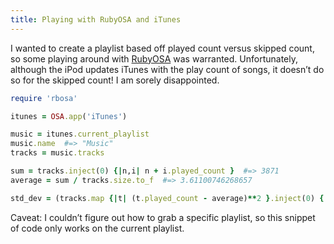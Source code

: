 ```yaml
---
title: Playing with RubyOSA and iTunes
---
```

I wanted to create a playlist based off played count versus skipped count, so some playing around with [RubyOSA](http://rubyosa.rubyforge.org/) was warranted. Unfortunately, although the iPod updates iTunes with the play count of songs, it doesn’t do so for the skipped count! I am sorely disappointed.

``` ruby
require 'rbosa'

itunes = OSA.app('iTunes')

music = itunes.current_playlist
music.name  #=> "Music"
tracks = music.tracks

sum = tracks.inject(0) {|n,i| n + i.played_count }  #=> 3871
average = sum / tracks.size.to_f  #=> 3.61100746268657

std_dev = (tracks.map {|t| (t.played_count - average)**2 }.inject(0) {|n,i| n + i } / tracks.size.to_f)**0.5  #=> 5.63593796507849
```

Caveat: I couldn’t figure out how to grab a specific playlist, so this snippet of code only works on the current playlist.

